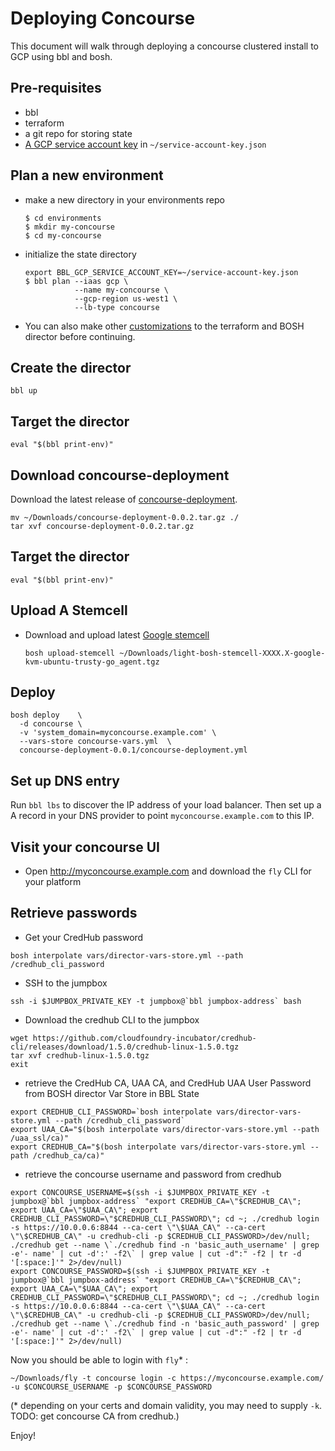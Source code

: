 # Deploying Concourse

This document will walk through deploying a concourse clustered install to GCP using bbl and bosh.

## Pre-requisites
* bbl
* terraform
* a git repo for storing state
* [A GCP service account key](getting-started-gcp.md#creating-a-service-account) in `~/service-account-key.json`

## Plan a new environment
* make a new directory in your environments repo
  ```
  $ cd environments
  $ mkdir my-concourse
  $ cd my-concourse
  ```
* initialize the state directory
  ```
  export BBL_GCP_SERVICE_ACCOUNT_KEY=~/service-account-key.json
  $ bbl plan --iaas gcp \
             --name my-concourse \
             --gcp-region us-west1 \
             --lb-type concourse
  ```
* You can also make other [customizations](advanced.md) to the terraform and BOSH director before continuing.

## Create the director

  ```
  bbl up
  ```

## Target the director

  ```
  eval "$(bbl print-env)"
  ```

## Download concourse-deployment
Download the latest release of [concourse-deployment](https://github.com/evanfarrar/concourse-deployment/releases/latest).
  ```
  mv ~/Downloads/concourse-deployment-0.0.2.tar.gz ./
  tar xvf concourse-deployment-0.0.2.tar.gz
  ```
## Target the director
  ```
  eval "$(bbl print-env)"
  ```

## Upload A Stemcell

* Download and upload latest [Google stemcell](http://bosh.io/stemcells)
  ```
  bosh upload-stemcell ~/Downloads/light-bosh-stemcell-XXXX.X-google-kvm-ubuntu-trusty-go_agent.tgz
  ```

## Deploy
  ```
  bosh deploy    \
    -d concourse \
    -v 'system_domain=myconcourse.example.com' \
    --vars-store concourse-vars.yml  \
    concourse-deployment-0.0.1/concourse-deployment.yml
  ```
  
## Set up DNS entry
Run `bbl lbs` to discover the IP address of your load balancer. Then set up a A record in your DNS provider to point `myconcourse.example.com` to this IP.

## Visit your concourse UI
* Open http://myconcourse.example.com and download the `fly` CLI for your platform

## Retrieve passwords
* Get your CredHub password
```
bosh interpolate vars/director-vars-store.yml --path /credhub_cli_password
```
* SSH to the jumpbox
```
ssh -i $JUMPBOX_PRIVATE_KEY -t jumpbox@`bbl jumpbox-address` bash
```

* Download the credhub CLI to the jumpbox
```
wget https://github.com/cloudfoundry-incubator/credhub-cli/releases/download/1.5.0/credhub-linux-1.5.0.tgz
tar xvf credhub-linux-1.5.0.tgz
exit
```
* retrieve the CredHub CA, UAA CA, and CredHub UAA User Password from BOSH director Var Store in BBL State
```
export CREDHUB_CLI_PASSWORD=`bosh interpolate vars/director-vars-store.yml --path /credhub_cli_password`
export UAA_CA="$(bosh interpolate vars/director-vars-store.yml --path /uaa_ssl/ca)"
export CREDHUB_CA="$(bosh interpolate vars/director-vars-store.yml --path /credhub_ca/ca)"
```
* retrieve the concourse username and password from credhub
```
export CONCOURSE_USERNAME=$(ssh -i $JUMPBOX_PRIVATE_KEY -t jumpbox@`bbl jumpbox-address` "export CREDHUB_CA=\"$CREDHUB_CA\"; export UAA_CA=\"$UAA_CA\"; export CREDHUB_CLI_PASSWORD=\"$CREDHUB_CLI_PASSWORD\"; cd ~; ./credhub login -s https://10.0.0.6:8844 --ca-cert \"\$UAA_CA\" --ca-cert \"\$CREDHUB_CA\" -u credhub-cli -p $CREDHUB_CLI_PASSWORD>/dev/null; ./credhub get --name \`./credhub find -n 'basic_auth_username' | grep -e'- name' | cut -d':' -f2\` | grep value | cut -d":" -f2 | tr -d '[:space:]'" 2>/dev/null)
export CONCOURSE_PASSWORD=$(ssh -i $JUMPBOX_PRIVATE_KEY -t jumpbox@`bbl jumpbox-address` "export CREDHUB_CA=\"$CREDHUB_CA\"; export UAA_CA=\"$UAA_CA\"; export CREDHUB_CLI_PASSWORD=\"$CREDHUB_CLI_PASSWORD\"; cd ~; ./credhub login -s https://10.0.0.6:8844 --ca-cert \"\$UAA_CA\" --ca-cert \"\$CREDHUB_CA\" -u credhub-cli -p $CREDHUB_CLI_PASSWORD>/dev/null; ./credhub get --name \`./credhub find -n 'basic_auth_password' | grep -e'- name' | cut -d':' -f2\` | grep value | cut -d":" -f2 | tr -d '[:space:]'" 2>/dev/null)
```

Now you should be able to login with `fly`* :
```
~/Downloads/fly -t concourse login -c https://myconcourse.example.com/ -u $CONCOURSE_USERNAME -p $CONCOURSE_PASSWORD
```
(* depending on your certs and domain validity, you may need to supply `-k`. TODO: get concourse CA from credhub.)

Enjoy!
